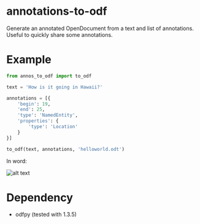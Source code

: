 # annotations-to-odf
Generate an annotated OpenDocument from a text and list of annotations. Useful to quickly share some annotations.

# Example

```python
from annos_to_odf import to_odf

text = 'How is it going in Hawaii?'

annotations = [{
    'begin': 19,
    'end': 25,
    'type': 'NamedEntity',
    'properties': {
        'type': 'Location'
    }
}]

to_odf(text, annotations, 'helloworld.odt')

```

In word:

![alt text](https://raw.githubusercontent.com/ewoij/annotations-to-odf/readme_images/helloworld_output.png)

# Dependency
 - odfpy (tested with 1.3.5)